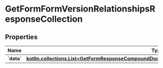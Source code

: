 
# GetFormFormVersionRelationshipsResponseCollection

## Properties
| Name | Type | Description | Notes |
| ------------ | ------------- | ------------- | ------------- |
| **&#x60;data&#x60;** | [**kotlin.collections.List&lt;GetFormResponseCompoundDocumentDataAllOfRelationshipsFormVersionsDataInner&gt;**](GetFormResponseCompoundDocumentDataAllOfRelationshipsFormVersionsDataInner.md) |  |  |



